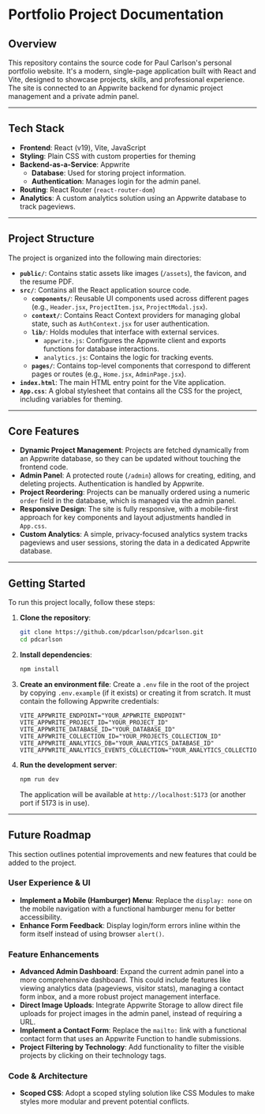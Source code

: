 # Portfolio Project Documentation

## Overview

This repository contains the source code for Paul Carlson's personal portfolio website. It's a modern, single-page application built with React and Vite, designed to showcase projects, skills, and professional experience. The site is connected to an Appwrite backend for dynamic project management and a private admin panel.

---

## Tech Stack

- **Frontend**: React (v19), Vite, JavaScript
- **Styling**: Plain CSS with custom properties for theming
- **Backend-as-a-Service**: Appwrite
  - **Database**: Used for storing project information.
  - **Authentication**: Manages login for the admin panel.
- **Routing**: React Router (`react-router-dom`)
- **Analytics**: A custom analytics solution using an Appwrite database to track pageviews.

---

## Project Structure

The project is organized into the following main directories:

- **`public/`**: Contains static assets like images (`/assets`), the favicon, and the resume PDF.
- **`src/`**: Contains all the React application source code.
  - **`components/`**: Reusable UI components used across different pages (e.g., `Header.jsx`, `ProjectItem.jsx`, `ProjectModal.jsx`).
  - **`context/`**: Contains React Context providers for managing global state, such as `AuthContext.jsx` for user authentication.
  - **`lib/`**: Holds modules that interface with external services.
    - `appwrite.js`: Configures the Appwrite client and exports functions for database interactions.
    - `analytics.js`: Contains the logic for tracking events.
  - **`pages/`**: Contains top-level components that correspond to different pages or routes (e.g., `Home.jsx`, `AdminPage.jsx`).
- **`index.html`**: The main HTML entry point for the Vite application.
- **`App.css`**: A global stylesheet that contains all the CSS for the project, including variables for theming.

---

## Core Features

- **Dynamic Project Management**: Projects are fetched dynamically from an Appwrite database, so they can be updated without touching the frontend code.
- **Admin Panel**: A protected route (`/admin`) allows for creating, editing, and deleting projects. Authentication is handled by Appwrite.
- **Project Reordering**: Projects can be manually ordered using a numeric `order` field in the database, which is managed via the admin panel.
- **Responsive Design**: The site is fully responsive, with a mobile-first approach for key components and layout adjustments handled in `App.css`.
- **Custom Analytics**: A simple, privacy-focused analytics system tracks pageviews and user sessions, storing the data in a dedicated Appwrite database.

---

## Getting Started

To run this project locally, follow these steps:

1.  **Clone the repository**:
    ```sh
    git clone https://github.com/pdcarlson/pdcarlson.git
    cd pdcarlson
    ```

2.  **Install dependencies**:
    ```sh
    npm install
    ```

3.  **Create an environment file**:
    Create a `.env` file in the root of the project by copying `.env.example` (if it exists) or creating it from scratch. It must contain the following Appwrite credentials:
    ```
    VITE_APPWRITE_ENDPOINT="YOUR_APPWRITE_ENDPOINT"
    VITE_APPWRITE_PROJECT_ID="YOUR_PROJECT_ID"
    VITE_APPWRITE_DATABASE_ID="YOUR_DATABASE_ID"
    VITE_APPWRITE_COLLECTION_ID="YOUR_PROJECTS_COLLECTION_ID"
    VITE_APPWRITE_ANALYTICS_DB="YOUR_ANALYTICS_DATABASE_ID"
    VITE_APPWRITE_ANALYTICS_EVENTS_COLLECTION="YOUR_ANALYTICS_COLLECTION_ID"
    ```

4.  **Run the development server**:
    ```sh
    npm run dev
    ```
    The application will be available at `http://localhost:5173` (or another port if 5173 is in use).

---

## Future Roadmap

This section outlines potential improvements and new features that could be added to the project.

### User Experience & UI
- **Implement a Mobile (Hamburger) Menu**: Replace the `display: none` on the mobile navigation with a functional hamburger menu for better accessibility.
- **Enhance Form Feedback**: Display login/form errors inline within the form itself instead of using browser `alert()`.

### Feature Enhancements
- **Advanced Admin Dashboard**: Expand the current admin panel into a more comprehensive dashboard. This could include features like viewing analytics data (pageviews, visitor stats), managing a contact form inbox, and a more robust project management interface.
- **Direct Image Uploads**: Integrate Appwrite Storage to allow direct file uploads for project images in the admin panel, instead of requiring a URL.
- **Implement a Contact Form**: Replace the `mailto:` link with a functional contact form that uses an Appwrite Function to handle submissions.
- **Project Filtering by Technology**: Add functionality to filter the visible projects by clicking on their technology tags.

### Code & Architecture
- **Scoped CSS**: Adopt a scoped styling solution like CSS Modules to make styles more modular and prevent potential conflicts.